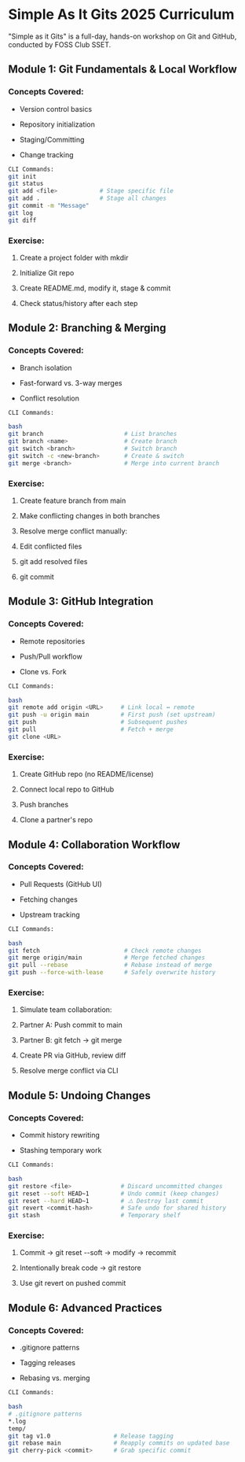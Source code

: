 # Simple As It Gits 2025 Curriculum

"Simple as it Gits" is a full-day, hands-on workshop on Git and GitHub, conducted by FOSS Club SSET.

## Module 1: Git Fundamentals & Local Workflow
### Concepts Covered:

- Version control basics

- Repository initialization

- Staging/Committing

- Change tracking

```bash
CLI Commands:
git init
git status
git add <file>            # Stage specific file
git add .                 # Stage all changes
git commit -m "Message"
git log
git diff
```
### Exercise:

1. Create a project folder with mkdir

2. Initialize Git repo

3. Create README.md, modify it, stage & commit

4. Check status/history after each step

## Module 2: Branching & Merging
### Concepts Covered:

- Branch isolation

- Fast-forward vs. 3-way merges

- Conflict resolution

```bash
CLI Commands:

bash
git branch                       # List branches
git branch <name>                # Create branch
git switch <branch>              # Switch branch
git switch -c <new-branch>       # Create & switch
git merge <branch>               # Merge into current branch
```

### Exercise:

1. Create feature branch from main

2. Make conflicting changes in both branches

3. Resolve merge conflict manually:

3. Edit conflicted files

4. git add resolved files

5. git commit

## Module 3: GitHub Integration
### Concepts Covered:

- Remote repositories

- Push/Pull workflow

- Clone vs. Fork
```bash
CLI Commands:

bash
git remote add origin <URL>     # Link local ↔ remote
git push -u origin main         # First push (set upstream)
git push                        # Subsequent pushes
git pull                        # Fetch + merge
git clone <URL>
```
### Exercise:

1. Create GitHub repo (no README/license)

2. Connect local repo to GitHub

3. Push branches

4. Clone a partner's repo

## Module 4: Collaboration Workflow
### Concepts Covered:

- Pull Requests (GitHub UI)

- Fetching changes

- Upstream tracking
  
```bash
CLI Commands:

bash
git fetch                        # Check remote changes
git merge origin/main            # Merge fetched changes
git pull --rebase                # Rebase instead of merge
git push --force-with-lease      # Safely overwrite history
```
### Exercise:

1. Simulate team collaboration:

2. Partner A: Push commit to main

3. Partner B: git fetch → git merge

4. Create PR via GitHub, review diff

5. Resolve merge conflict via CLI

## Module 5: Undoing Changes
### Concepts Covered:

- Commit history rewriting

- Stashing temporary work

```bash
CLI Commands:

bash
git restore <file>              # Discard uncommitted changes
git reset --soft HEAD~1         # Undo commit (keep changes)
git reset --hard HEAD~1         # ⚠️ Destroy last commit
git revert <commit-hash>        # Safe undo for shared history
git stash                       # Temporary shelf
```

### Exercise:

1. Commit → git reset --soft → modify → recommit

2. Intentionally break code → git restore

3. Use git revert on pushed commit

## Module 6: Advanced Practices
### Concepts Covered:

- .gitignore patterns

- Tagging releases

- Rebasing vs. merging

```bash
CLI Commands:

bash
# .gitignore patterns
*.log
temp/
git tag v1.0                  # Release tagging
git rebase main               # Reapply commits on updated base
git cherry-pick <commit>      # Grab specific commit
```
